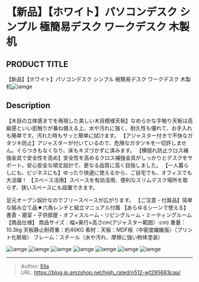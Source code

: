 # 【新品】【ホワイト】パソコンデスク シンプル 極簡易デスク ワークデスク 木製 机


## PRODUCT TITLE 

【新品】【ホワイト】パソコンデスク シンプル 極簡易デスク ワークデスク 木製 机![iamge](https://b2bfiles1.gigab2b.cn/image/wkseller/301/20220919_7fa6189e1dfcc5081a11e16ce4f9c579.jpg)

## Description

【木目の立体感までを再現した美しい木目模様天板】なめらかな手触り天板は高級感といい肌触りが兼ね備える上、水や汚れに強く、耐久性も優れて、お手入れも簡単です。汚れた時もサッと簡単に拭けます。
【アジャスター付きで不快なガタツキ防止】アジャスターが付いているので、危険なガタツキを一切許しません。ぐらつきもなくなり、床もキズづかずに済みます。
【横揺れ防止クロス補強金具で安全性を高め】安全性を高めるクロス補強金具がしっかりとデスクをサポート。安心安全な頑丈設計で、更なる品質に高く目指しました。
【一人暮らしにも、ビジネスにも】ゆったり快適に使えるから、ご自宅でも、オフィスでも大活躍！
【スペース活用】スペースを有効活用、便利なスリムデスク場所を取らず、狭いスペースにも設置できます。

足元オープン設計なのでフリースペースが広がります。
【ご注意・付属品】简単な組み立て品★六角レンチと組立マニュアル付属
【あらゆるシーンで使える】書斎・寝室・子供部屋・オフィスルーム・リビングルーム・ミーティングルーム
【商品仕様】
商品サイズ：幅×奥行×高さcm(アジャスター範囲）:cm)
重量：10.3kg    天板静止耐荷重：約40KG
素材：天板：MDF板（中密度繊維版）（プリント化粧板） フレーム：スチール（水や汚れ、摩擦に強い粉体塗装）


![iamge](https://b2bfiles1.gigab2b.cn/image/wkseller/301/20220919_e016ffb6177e8ded13e3674a0d939027.jpg)
![iamge](https://b2bfiles1.gigab2b.cn/image/wkseller/301/20220919_a84f9f07d68f36f35d1c0c05d62d702b.jpg)
![iamge](https://b2bfiles1.gigab2b.cn/image/wkseller/301/20220919_13d56eedf468746d711c3cdfed536479.jpg)
![iamge](https://b2bfiles1.gigab2b.cn/image/wkseller/301/20220919_738acb00178bb2df0716d57b4b030a9a.jpg)
![iamge](https://b2bfiles1.gigab2b.cn/image/wkseller/301/20221027_01ecf7f777b79cfccef1b64f47a22640.jpg)
![iamge](https://b2bfiles1.gigab2b.cn/image/wkseller/301/20221027_52ac412d5762727e423eff52ea1a3daa.jpg)
![iamge](https://b2bfiles1.gigab2b.cn/image/wkseller/301/20221027_7d0efbc27c18a36ef2dfc59616bb76de.jpg)


---

> Author: [Ella](https://blog.jp.amzshop.net/)  
> URL: https://blog.jp.amzshop.net/high_rated/n512-wf295683caa/  

